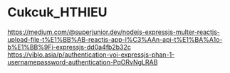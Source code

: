 # Cukcuk_HTHIEU
https://medium.com/@superjunior.dev/nodejs-expressjs-multer-reactjs-upload-file-t%E1%BB%AB-reactjs-app-l%C3%AAn-api-t%E1%BA%A1o-b%E1%BB%9Fi-expressjs-dd0a4fb2b32c
https://viblo.asia/p/authentication-voi-expressjs-phan-1-usernamepassword-authentication-PqORvNgLRAB
